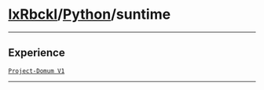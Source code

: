 # [lxRbckl](https://github.com/lxRbckl/lxRbckl/tree/main/README.md)/[Python](https://github.com/lxRbckl/lxRbckl/tree/main/Python)/suntime

---

## Experience
[`Project-Domum V1`](https://github.com/lxRbckl/Project-Domum/blob/V1/README.md)

---
